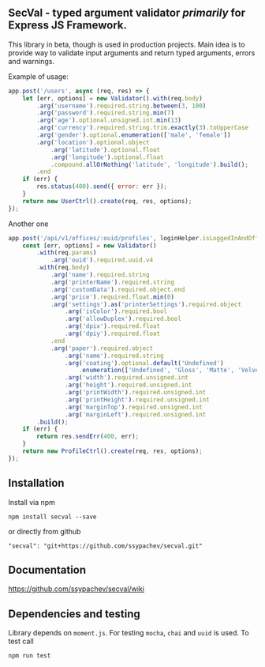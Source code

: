 ## SecVal - typed argument validator _primarily_ for Express JS Framework.

This library in beta, though is used in production projects. Main idea is to provide way to validate 
input arguments and return typed arguments, errors and warnings.

Example of usage:

```js
app.post('/users', async (req, res) => {
    let [err, options] = new Validator().with(req.body)
        .arg('username').required.string.between(3, 100)
        .arg('password').required.string.min(7)
        .arg('age').optional.unsigned.int.min(13)
        .arg('currency').required.string.trim.exactly(3).toUpperCase
        .arg('gender').optional.enumeration(['male', 'female'])
        .arg('location').optional.object
            .arg('latitude').optional.float
            .arg('longitude').optional.float
            .compound.allOrNothing('latitude', 'longitude').build();
        .end        
    if (err) {
        res.status(400).send({ error: err });
    }
    return new UserCtrl().create(req, res, options);
});
```
Another one
```js
app.post('/api/v1/offices/:ouid/profiles', loginHelper.isLoggedInAndOfficeOwner, async (req, res) => {
    const [err, options] = new Validator()
        .with(req.params)
            .arg('ouid').required.uuid.v4
        .with(req.body)
            .arg('name').required.string
            .arg('printerName').required.string
            .arg('customData').required.object.end
            .arg('price').required.float.min(0)
            .arg('settings').as('printerSettings').required.object
                .arg('isColor').required.bool
                .arg('allowDuplex').required.bool
                .arg('dpix').required.float
                .arg('dpiy').required.float
            .end
            .arg('paper').required.object
                .arg('name').required.string
                .arg('coating').optional.default('Undefined')
                    .enumeration(['Undefined', 'Gloss', 'Matte', 'Velvet', 'Linen', 'Silk'])
                .arg('width').required.unsigned.int
                .arg('height').required.unsigned.int
                .arg('printWidth').required.unsigned.int
                .arg('printHeight').required.unsigned.int
                .arg('marginTop').required.unsigned.int
                .arg('marginLeft').required.unsigned.int
        .build();
    if (err) {
        return res.sendErr(400, err);
    }
    return new ProfileCtrl().create(req, res, options);
});
```

## Installation

Install via npm

`npm install secval --save`

or directly from github

`"secval": "git+https://github.com/ssypachev/secval.git"`

## Documentation

https://github.com/ssypachev/secval/wiki

## Dependencies and testing

Library depends on `moment.js`. For testing `mocha`, `chai` and `uuid` is used. To test call

`npm run test`